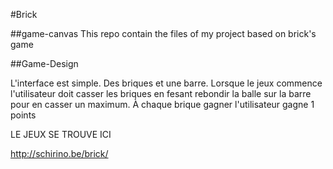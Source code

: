 #Brick

##game-canvas
This repo contain the files of my project based on brick's game

##Game-Design

L'interface est simple. Des briques et une barre. Lorsque le jeux commence l'utilisateur doit casser les briques en fesant rebondir la balle sur la barre pour en casser un maximum.  À chaque brique gagner l'utilisateur gagne 1 points

LE JEUX SE TROUVE ICI 

http://schirino.be/brick/
